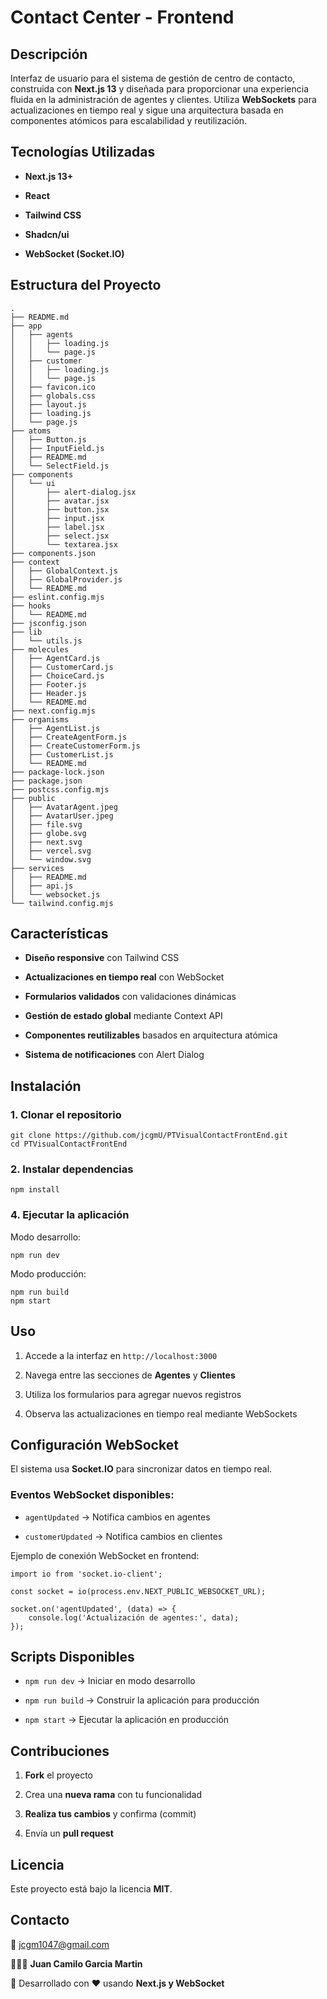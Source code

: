 # Contact Center - Frontend

## Descripción

Interfaz de usuario para el sistema de gestión de centro de contacto, construida con **Next.js 13** y diseñada para proporcionar una experiencia fluida en la administración de agentes y clientes. Utiliza **WebSockets** para actualizaciones en tiempo real y sigue una arquitectura basada en componentes atómicos para escalabilidad y reutilización.

## Tecnologías Utilizadas

-   **Next.js 13+**
    
-   **React**
    
-   **Tailwind CSS**
    
-   **Shadcn/ui**
    
-   **WebSocket (Socket.IO)**
    

## Estructura del Proyecto

```
.
├── README.md
├── app
│   ├── agents
│   │   ├── loading.js
│   │   └── page.js
│   ├── customer
│   │   ├── loading.js
│   │   └── page.js
│   ├── favicon.ico
│   ├── globals.css
│   ├── layout.js
│   ├── loading.js
│   └── page.js
├── atoms
│   ├── Button.js
│   ├── InputField.js
│   ├── README.md
│   └── SelectField.js
├── components
│   └── ui
│       ├── alert-dialog.jsx
│       ├── avatar.jsx
│       ├── button.jsx
│       ├── input.jsx
│       ├── label.jsx
│       ├── select.jsx
│       └── textarea.jsx
├── components.json
├── context
│   ├── GlobalContext.js
│   ├── GlobalProvider.js
│   └── README.md
├── eslint.config.mjs
├── hooks
│   └── README.md
├── jsconfig.json
├── lib
│   └── utils.js
├── molecules
│   ├── AgentCard.js
│   ├── CustomerCard.js
│   ├── ChoiceCard.js
│   ├── Footer.js
│   ├── Header.js
│   └── README.md
├── next.config.mjs
├── organisms
│   ├── AgentList.js
│   ├── CreateAgentForm.js
│   ├── CreateCustomerForm.js
│   ├── CustomerList.js
│   └── README.md
├── package-lock.json
├── package.json
├── postcss.config.mjs
├── public
│   ├── AvatarAgent.jpeg
│   ├── AvatarUser.jpeg
│   ├── file.svg
│   ├── globe.svg
│   ├── next.svg
│   ├── vercel.svg
│   └── window.svg
├── services
│   ├── README.md
│   ├── api.js
│   └── websocket.js
└── tailwind.config.mjs
```

## Características

-   **Diseño responsive** con Tailwind CSS
    
-   **Actualizaciones en tiempo real** con WebSocket
    
-   **Formularios validados** con validaciones dinámicas
    
-   **Gestión de estado global** mediante Context API
    
-   **Componentes reutilizables** basados en arquitectura atómica
    
-   **Sistema de notificaciones** con Alert Dialog
    

## Instalación

### 1. Clonar el repositorio

```
git clone https://github.com/jcgmU/PTVisualContactFrontEnd.git
cd PTVisualContactFrontEnd
```

### 2. Instalar dependencias

```
npm install
```


### 4. Ejecutar la aplicación

Modo desarrollo:

```
npm run dev
```

Modo producción:

```
npm run build
npm start
```

## Uso

1.  Accede a la interfaz en `http://localhost:3000`
    
2.  Navega entre las secciones de **Agentes** y **Clientes**
    
3.  Utiliza los formularios para agregar nuevos registros
    
4.  Observa las actualizaciones en tiempo real mediante WebSockets
    

## Configuración WebSocket

El sistema usa **Socket.IO** para sincronizar datos en tiempo real.

### Eventos WebSocket disponibles:

-   `agentUpdated` → Notifica cambios en agentes
    
-   `customerUpdated` → Notifica cambios en clientes
    

Ejemplo de conexión WebSocket en frontend:

```
import io from 'socket.io-client';

const socket = io(process.env.NEXT_PUBLIC_WEBSOCKET_URL);

socket.on('agentUpdated', (data) => {
    console.log('Actualización de agentes:', data);
});
```

## Scripts Disponibles

-   `npm run dev` → Iniciar en modo desarrollo
    
-   `npm run build` → Construir la aplicación para producción
    
-   `npm start` → Ejecutar la aplicación en producción
    

## Contribuciones

1.  **Fork** el proyecto
    
2.  Crea una **nueva rama** con tu funcionalidad
    
3.  **Realiza tus cambios** y confirma (commit)
    
4.  Envía un **pull request**
    

## Licencia

Este proyecto está bajo la licencia **MIT**.

## Contacto

📧 jcgm1047@gmail.com

👨🏻‍💻 **Juan Camilo Garcia Martin**

🚀 Desarrollado con ❤️ usando **Next.js y WebSocket**
